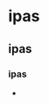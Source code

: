 # ipas
## ipas
### ipas
- [](https://github.com/4100E020/homework/blob/ccfc57824543abbe9a98e0b9272013fa9319e9c4/%E8%B3%87%E8%A8%8A%E6%A6%82%E8%AB%96/20210915/%E5%9C%96%E7%89%87/Google%20colab%20%E6%96%B0%E5%A2%9E%E7%AD%86%E8%A8%98.png)
